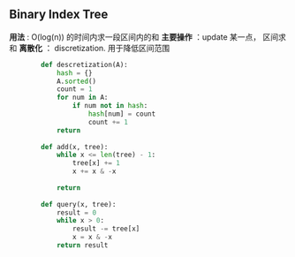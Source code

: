  ## Binary Index Tree ##

__用法__ :  O(log(n)) 的时间内求一段区间内的和 
__主要操作__ ：update 某一点， 区间求和 
__离散化__ ： discretization. 用于降低区间范围 

```python
        def descretization(A):
            hash = {}
            A.sorted()
            count = 1
            for num in A:
                if num not in hash:
                    hash[num] = count
                    count += 1
            return
            
        def add(x, tree):
            while x <= len(tree) - 1:
                tree[x] += 1
                x += x & -x
                
            return
        
        def query(x, tree):
            result = 0
            while x > 0:
                result -= tree[x]
                x = x & -x
            return result
```
